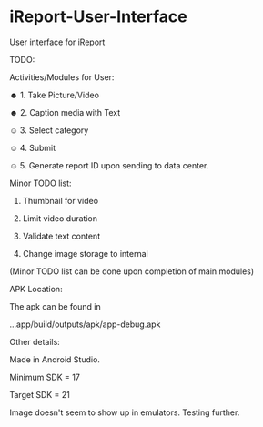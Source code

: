 iReport-User-Interface
======================

User interface for iReport

TODO:

Activities/Modules for User:

☻ 1. Take Picture/Video

☻ 2. Caption media with Text

☺ 3. Select category

☺ 4. Submit

☺ 5. Generate report ID upon sending to data center.

Minor TODO list:

1. Thumbnail for video

2. Limit video duration

3. Validate text content

4. Change image storage to internal

(Minor TODO list can be done upon completion of main modules)

APK Location:

The apk can be found in 

...app/build/outputs/apk/app-debug.apk


Other details:

Made in Android Studio.

Minimum SDK = 17

Target SDK = 21

Image doesn't seem to show up in emulators. Testing further.
